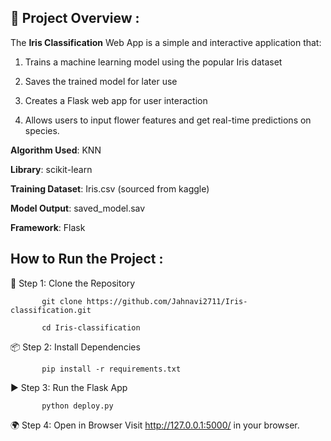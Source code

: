 ## 📌 Project Overview :

The **Iris Classification** Web App is a simple and interactive application that:

   1. Trains a machine learning model using the popular Iris dataset
   
   2. Saves the trained model for later use
   
   3. Creates a Flask web app for user interaction
   
   4. Allows users to input flower features and get real-time predictions on species.
   


**Algorithm Used**:  KNN

**Library**: scikit-learn

**Training Dataset**: Iris.csv (sourced from kaggle)

**Model Output**: saved_model.sav

**Framework**:  Flask




## How to Run the Project : 

🔧 Step 1: Clone the Repository

           git clone https://github.com/Jahnavi2711/Iris-classification.git
           
           cd Iris-classification
           
📦 Step 2: Install Dependencies

           pip install -r requirements.txt
           
▶️ Step 3: Run the Flask App

           python deploy.py
           
🌍 Step 4: Open in Browser
           Visit http://127.0.0.1:5000/ in your browser.
